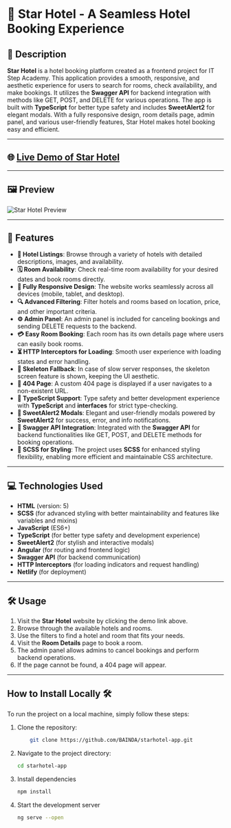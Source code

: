 # 🌟 Star Hotel - A Seamless Hotel Booking Experience

## 📖 Description

**Star Hotel** is a hotel booking platform created as a frontend project for IT Step Academy. This application provides a smooth, responsive, and aesthetic experience for users to search for rooms, check availability, and make bookings. It utilizes the **Swagger API** for backend integration with methods like GET, POST, and DELETE for various operations. The app is built with **TypeScript** for better type safety and includes **SweetAlert2** for elegant modals. With a fully responsive design, room details page, admin panel, and various user-friendly features, Star Hotel makes hotel booking easy and efficient.

---

## 🌐 [Live Demo of Star Hotel](https://starhotelgb.netlify.app/)

---

## 🖼️ Preview

![Star Hotel Preview](https://github.com/user-attachments/assets/0641a0bb-8fd4-4526-8462-aace89b66872)

---

## 🚀 Features

- **🏨 Hotel Listings**: Browse through a variety of hotels with detailed descriptions, images, and availability.
- **🗓️ Room Availability**: Check real-time room availability for your desired dates and book rooms directly.
- **📱 Fully Responsive Design**: The website works seamlessly across all devices (mobile, tablet, and desktop).
- **🔍 Advanced Filtering**: Filter hotels and rooms based on location, price, and other important criteria.
- **⚙️ Admin Panel**: An admin panel is included for canceling bookings and sending DELETE requests to the backend.
- **💳 Easy Room Booking**: Each room has its own details page where users can easily book rooms.
- **⏳ HTTP Interceptors for Loading**: Smooth user experience with loading states and error handling.
- **🎨 Skeleton Fallback**: In case of slow server responses, the skeleton screen feature is shown, keeping the UI aesthetic.
- **🚫 404 Page**: A custom 404 page is displayed if a user navigates to a non-existent URL.
- **📝 TypeScript Support**: Type safety and better development experience with **TypeScript** and **interfaces** for strict type-checking.
- **💬 SweetAlert2 Modals**: Elegant and user-friendly modals powered by **SweetAlert2** for success, error, and info notifications.
- **📑 Swagger API Integration**: Integrated with the **Swagger API** for backend functionalities like GET, POST, and DELETE methods for booking operations.
- **🌈 SCSS for Styling**: The project uses **SCSS** for enhanced styling flexibility, enabling more efficient and maintainable CSS architecture.

---

## 💻 Technologies Used

- **HTML** (version: 5)
- **SCSS** (for advanced styling with better maintainability and features like variables and mixins)
- **JavaScript** (ES6+)
- **TypeScript** (for better type safety and development experience)
- **SweetAlert2** (for stylish and interactive modals)
- **Angular** (for routing and frontend logic)
- **Swagger API** (for backend communication)
- **HTTP Interceptors** (for loading indicators and request handling)
- **Netlify** (for deployment)

---

## 🛠️ Usage

1. Visit the **Star Hotel** website by clicking the demo link above.
2. Browse through the available hotels and rooms.
3. Use the filters to find a hotel and room that fits your needs.
4. Visit the **Room Details** page to book a room.
5. The admin panel allows admins to cancel bookings and perform backend operations.
6. If the page cannot be found, a 404 page will appear.

---

## How to Install Locally 🛠️

To run the project on a local machine, simply follow these steps:

1. Clone the repository:

   ```bash
       git clone https://github.com/BAINDA/starhotel-app.git

   ```

2. Navigate to the project directory:

   ```bash
   cd starhotel-app

3. Install dependencies

   ```bash
   npm install

4. Start the development server

   ```bash
   ng serve --open








